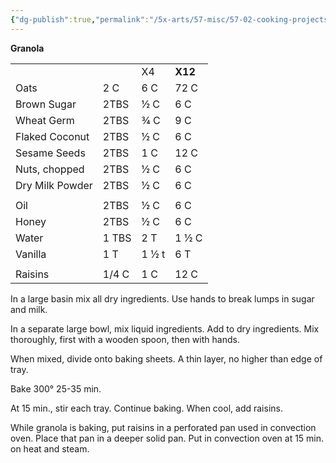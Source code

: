 ```yaml
---
{"dg-publish":true,"permalink":"/5x-arts/57-misc/57-02-cooking-projects/granola/","title":"granola","created":"2024-11-07T10:42:08.615+03:00","updated":"2024-11-07T11:05:37.629+03:00"}
---
```


    

**Granola**

  

|                 |       |       |         |
| --------------- | ----- | ----- | ------- |
|                 |       | X4    | **X12** |
| Oats            | 2 C   | 6 C   | 72 C    |
| Brown Sugar     | 2TBS  | ½ C   | 6 C     |
| Wheat Germ      | 2TBS  | ¾ C   | 9 C     |
| Flaked Coconut  | 2TBS  | ½ C   | 6 C     |
| Sesame Seeds    | 2TBS  | 1 C   | 12 C    |
| Nuts, chopped   | 2TBS  | ½ C   | 6 C     |
| Dry Milk Powder | 2TBS  | ½ C   | 6 C     |
|                 |       |       |         |
| Oil             | 2TBS  | ½ C   | 6 C     |
| Honey           | 2TBS  | ½ C   | 6 C     |
| Water           | 1 TBS | 2 T   | 1 ½ C   |
| Vanilla         | 1 T   | 1 ½ t | 6 T     |
|                 |       |       |         |
| Raisins         | 1/4 C | 1 C   | 12 C    |

  

In a large basin mix all dry ingredients. Use hands to break lumps in sugar and milk.

In a separate large bowl, mix liquid ingredients. Add to dry ingredients. Mix thoroughly, first with a wooden spoon, then with hands.

When mixed, divide onto baking sheets. A thin layer, no higher than edge of tray. 

Bake 300° 25-35 min.

At 15 min., stir each tray. Continue baking. When cool, add raisins.

While granola is baking, put raisins in a perforated pan used in convection oven. Place that pan in a deeper solid pan. Put in convection oven at 15 min. on heat and steam.
